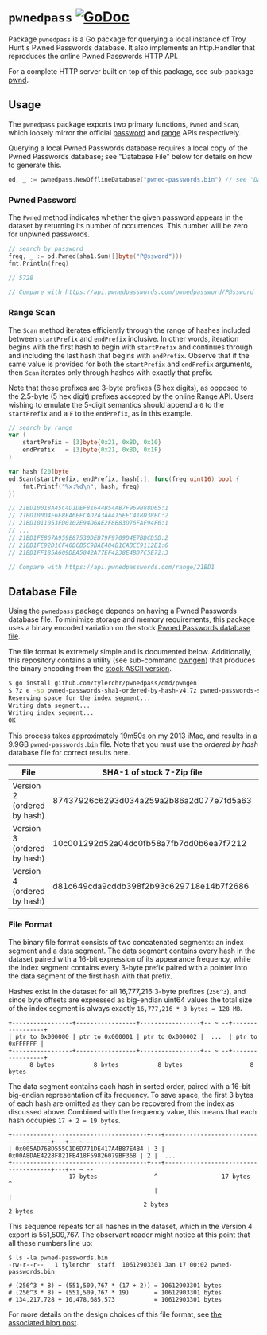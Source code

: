 # `pwnedpass` [![GoDoc](https://godoc.org/github.com/tylerchr/pwnedpass?status.svg)](https://godoc.org/github.com/tylerchr/pwnedpass)

Package `pwnedpass` is a Go package for querying a local instance of Troy Hunt's Pwned Passwords database. It also implements an http.Handler that reproduces the online Pwned Passwords HTTP API.

For a complete HTTP server built on top of this package, see sub-package [pwnd](https://github.com/tylerchr/pwnedpass/tree/master/cmd/pwnd).

## Usage

The `pwnedpass` package exports two primary functions, `Pwned` and `Scan`, which loosely mirror the official [password](https://haveibeenpwned.com/API/v2#SearchingPwnedPasswordsByPassword) and [range](https://haveibeenpwned.com/API/v2#SearchingPwnedPasswordsByRange) APIs respectively.

Querying a local Pwned Passwords database requires a local copy of the Pwned Passwords database; see "Database File" below for details on how to generate this.

```go
od, _ := pwnedpass.NewOfflineDatabase("pwned-passwords.bin") // see "Database File" below
```

### Pwned Password

The `Pwned` method indicates whether the given password appears in the dataset by returning its number of occurrences. This number will be zero for unpwned passwords.

```go
// search by password
freq, _ := od.Pwned(sha1.Sum([]byte("P@ssword")))
fmt.Println(freq)

// 5728

// Compare with https://api.pwnedpasswords.com/pwnedpassword/P@ssword
```

### Range Scan

The `Scan` method iterates efficiently through the range of hashes included between `startPrefix` and `endPrefix` inclusive. In other words, iteration begins with the first hash to begin with `startPrefix` and continues through and including the last hash that begins with `endPrefix`. Observe that if the same value is provided for both the `startPrefix` and `endPrefix` arguments, then `Scan` iterates only through hashes with exactly that prefix.

Note that these prefixes are 3-byte prefixes (6 hex digits), as opposed to the 2.5-byte (5 hex digit) prefixes accepted by the online Range API. Users wishing to emulate the 5-digit semantics should append a `0` to the `startPrefix` and a `F` to the `endPrefix`, as in this example.

```go
// search by range
var (
	startPrefix = [3]byte{0x21, 0xBD, 0x10}
	endPrefix   = [3]byte{0x21, 0xBD, 0x1F}
)

var hash [20]byte
od.Scan(startPrefix, endPrefix, hash[:], func(freq uint16) bool {
	fmt.Printf("%x:%d\n", hash, freq)
})

// 21BD10018A45C4D1DEF81644B54AB7F969B88D65:1
// 21BD100D4F6E8FA6EECAD2A3AA415EEC418D38EC:2
// 21BD1011053FD0102E94D6AE2F8B83D76FAF94F6:1
// ...
// 21BD1FE867A959E87530DED79F9709D4E7BDCD5D:2
// 21BD1FE92D1CF40DCB5C9BAE484B1CABCC9112E1:6
// 21BD1FF185A609DEA5042A77EF4238E4BD7C5E72:3

// Compare with https://api.pwnedpasswords.com/range/21BD1
```

## Database File

Using the `pwnedpass` package depends on having a Pwned Passwords database file. To minimize storage and memory requirements, this package uses a binary encoded variation on the stock [Pwned Passwords database file](https://haveibeenpwned.com/Passwords).

The file format is extremely simple and is documented below. Additionally, this repository contains a utility (see sub-command [pwngen](https://github.com/tylerchr/pwnedpass/tree/master/cmd/pwngen)) that produces the binary encoding from the [stock ASCII version](https://haveibeenpwned.com/Passwords).

```bash
$ go install github.com/tylerchr/pwnedpass/cmd/pwngen
$ 7z e -so pwned-passwords-sha1-ordered-by-hash-v4.7z pwned-passwords-sha1-ordered-by-hash-v4.txt | pwngen pwned-passwords.bin
Reserving space for the index segment...
Writing data segment...
Writing index segment...
OK
```

This process takes approximately 19m50s on my 2013 iMac, and results in a 9.9GB `pwned-passwords.bin` file. Note that you must use the _ordered by hash_ database file for correct results here.

| File                        | SHA-1 of stock 7-Zip file                | SHA-1 of binary file                     |
| --------------------------- | ---------------------------------------- | ---------------------------------------- |
| Version 2 (ordered by hash) | 87437926c6293d034a259a2b86a2d077e7fd5a63 | 9ea32216da1ab11ac2c9a29e19c33f1c2e6ecd1a |
| Version 3 (ordered by hash) | 10c001292d52a04dc0fb58a7fb7dd0b6ea7f7212 | 2b2117287cfed6771f1e217cc57b05d8bd0196d4 |
| Version 4 (ordered by hash) | d81c649cda9cddb398f2b93c629718e14b7f2686 | 70758c9557a138664cc4a99759f219a2bc49da49 |

### File Format

The binary file format consists of two concatenated segments: an index segment and a data segment. The data segment contains every hash in the dataset paired with a 16-bit expression of its appearance frequency, while the index segment contains every 3-byte prefix paired with a pointer into the data segment of the first hash with that prefix.

Hashes exist in the dataset for all 16,777,216 3-byte prefixes (`256^3`), and since byte offsets are expressed as big-endian uint64 values the total size of the index segment is always exactly `16,777,216 * 8 bytes = 128 MB`.

```
+-----------------+-----------------+-----------------+-- ~ --+-----------------+
| ptr to 0x000000 | ptr to 0x000001 | ptr to 0x000002 |  ...  | ptr to 0xFFFFFF |
+-----------------+-----------------+-----------------+-- ~ --+-----------------+
      8 bytes           8 bytes           8 bytes                   8 bytes
```

The data segment contains each hash in sorted order, paired with a 16-bit big-endian representation of its frequency. To save space, the first 3 bytes of each hash are omitted as they can be recovered from the index as discussed above. Combined with the frequency value, this means that each hash occupies `17 + 2 = 19 bytes`.

```
+--------------------------------------+---+--------------------------------------+---+-- ~ --
| 0x005AD76BD555C1D6D771DE417A4B87E4B4 | 3 | 0x00A8DAE4228F821FB418F59826079BF368 | 2 |  ...  
+--------------------------------------+---+--------------------------------------+---+-- ~ --
                 17 bytes                ^                  17 bytes                ^
                                         |                                          |
                                      2 bytes                                    2 bytes
```

This sequence repeats for all hashes in the dataset, which in the Version 4 export is 551,509,767. The observant reader might notice at this point that all these numbers line up:

```
$ ls -la pwned-passwords.bin
-rw-r--r--   1 tylerchr  staff  10612903301 Jan 17 00:02 pwned-passwords.bin

# (256^3 * 8) + (551,509,767 * (17 + 2)) = 10612903301 bytes
# (256^3 * 8) + (551,509,767 * 19)       = 10612903301 bytes
# 134,217,728 + 10,478,685,573           = 10612903301 bytes
```

For more details on the design choices of this file format, see [the associated blog post]().